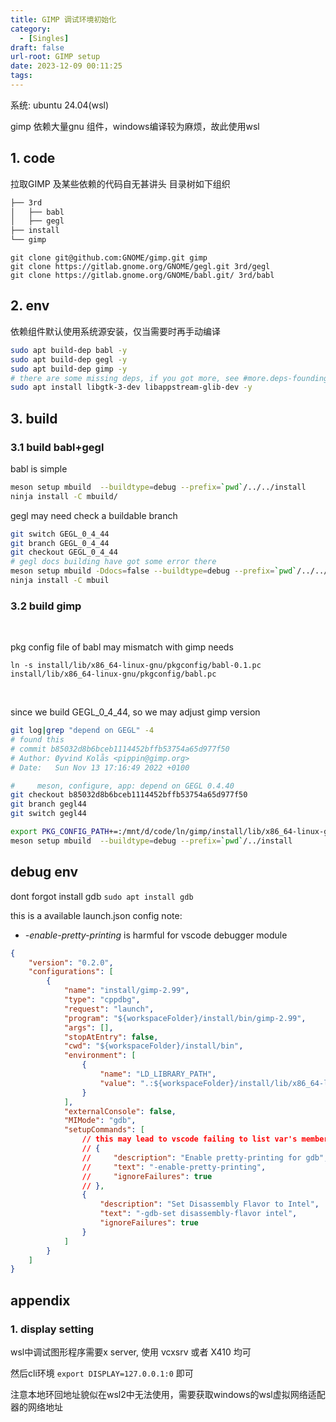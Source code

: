 ```yaml
---
title: GIMP 调试环境初始化
category:
  - [Singles]
draft: false
url-root: GIMP setup
date: 2023-12-09 00:11:25
tags:
---
```


系统: ubuntu 24.04(wsl)

gimp 依赖大量gnu 组件，windows编译较为麻烦，故此使用wsl

## 1. code
拉取GIMP 及某些依赖的代码自无甚讲头
目录树如下组织
```bash
├── 3rd
│   ├── babl
│   ├── gegl
├── install
└── gimp
```

```
git clone git@github.com:GNOME/gimp.git gimp
git clone https://gitlab.gnome.org/GNOME/gegl.git 3rd/gegl
git clone https://gitlab.gnome.org/GNOME/babl.git/ 3rd/babl
```

## 2. env
依赖组件默认使用系统源安装，仅当需要时再手动编译
```bash
sudo apt build-dep babl -y
sudo apt build-dep gegl -y
sudo apt build-dep gimp -y
# there are some missing deps, if you got more, see #more.deps-founding
sudo apt install libgtk-3-dev libappstream-glib-dev -y
```

## 3. build
### 3.1 build babl+gegl
babl is simple
```bash
meson setup mbuild  --buildtype=debug --prefix=`pwd`/../../install
ninja install -C mbuild/
```

gegl may need check a buildable branch
```bash
git switch GEGL_0_4_44
git branch GEGL_0_4_44
git checkout GEGL_0_4_44
# gegl docs building have got some error there
meson setup mbuild -Ddocs=false --buildtype=debug --prefix=`pwd`/../../install
ninja install -C mbuil
```
### 3.2 build gimp
</br>

pkg config file of babl may mismatch with gimp needs

`ln -s install/lib/x86_64-linux-gnu/pkgconfig/babl-0.1.pc install/lib/x86_64-linux-gnu/pkgconfig/babl.pc`

</br>

since we build GEGL_0_4_44, so we may adjust gimp version
```bash
git log|grep "depend on GEGL" -4
# found this 
# commit b85032d8b6bceb1114452bffb53754a65d977f50
# Author: Øyvind Kolås <pippin@gimp.org>
# Date:   Sun Nov 13 17:16:49 2022 +0100

#     meson, configure, app: depend on GEGL 0.4.40
git checkout b85032d8b6bceb1114452bffb53754a65d977f50
git branch gegl44
git switch gegl44
```
```bash
export PKG_CONFIG_PATH+=:/mnt/d/code/ln/gimp/install/lib/x86_64-linux-gnu/pkgconfig 
meson setup mbuild  --buildtype=debug --prefix=`pwd`/../install
```

## debug env
dont forgot install gdb `sudo apt install gdb`

this is a available launch.json config
note:
* *-enable-pretty-printing* is harmful for vscode debugger module

```json
{
    "version": "0.2.0",
    "configurations": [
        {
            "name": "install/gimp-2.99",
            "type": "cppdbg",
            "request": "launch",
            "program": "${workspaceFolder}/install/bin/gimp-2.99",
            "args": [],
            "stopAtEntry": false,
            "cwd": "${workspaceFolder}/install/bin",
            "environment": [
                {
                    "name": "LD_LIBRARY_PATH",
                    "value": ".:${workspaceFolder}/install/lib/x86_64-linux-gnu:$ENV{LD_LIBRARY_PATH}"
                }
            ],
            "externalConsole": false,
            "MIMode": "gdb",
            "setupCommands": [
                // this may lead to vscode failing to list var's member(GObject) on WATCH window
                // {
                //     "description": "Enable pretty-printing for gdb",
                //     "text": "-enable-pretty-printing",
                //     "ignoreFailures": true
                // },
                {
                    "description": "Set Disassembly Flavor to Intel",
                    "text": "-gdb-set disassembly-flavor intel",
                    "ignoreFailures": true
                }
            ]
        }
    ]
}
```

## appendix
### 1. display setting
wsl中调试图形程序需要x server, 使用 vcxsrv 或者 X410 均可

然后cli环境 `export DISPLAY=127.0.0.1:0` 即可 

注意本地环回地址貌似在wsl2中无法使用，需要获取windows的wsl虚拟网络适配器的网络地址